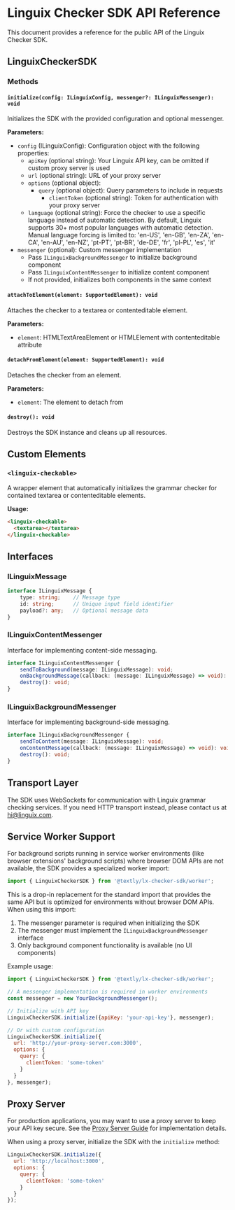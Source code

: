 # Linguix Checker SDK API Reference

This document provides a reference for the public API of the Linguix Checker SDK.

## LinguixCheckerSDK

### Methods

#### `initialize(config: ILinguixConfig, messenger?: ILinguixMessenger): void`

Initializes the SDK with the provided configuration and optional messenger.

**Parameters:**
- `config` (ILinguixConfig): Configuration object with the following properties:
  - `apiKey` (optional string): Your Linguix API key, can be omitted if custom proxy server is used
  - `url` (optional string): URL of your proxy server
  - `options` (optional object):
    - `query` (optional object): Query parameters to include in requests
      - `clientToken` (optional string): Token for authentication with your proxy server
  - `language` (optional string): Force the checker to use a specific language instead of automatic detection. By default, Linguix supports 30+ most popular languages with automatic detection. Manual language forcing is limited to: 'en-US', 'en-GB', 'en-ZA', 'en-CA', 'en-AU', 'en-NZ', 'pt-PT', 'pt-BR', 'de-DE', 'fr', 'pl-PL', 'es', 'it'
- `messenger` (optional): Custom messenger implementation
  - Pass `ILinguixBackgroundMessenger` to initialize background component
  - Pass `ILinguixContentMessenger` to initialize content component
  - If not provided, initializes both components in the same context

#### `attachToElement(element: SupportedElement): void`

Attaches the checker to a textarea or contenteditable element.

**Parameters:**
- `element`: HTMLTextAreaElement or HTMLElement with contenteditable attribute

#### `detachFromElement(element: SupportedElement): void`

Detaches the checker from an element.

**Parameters:**
- `element`: The element to detach from

#### `destroy(): void`

Destroys the SDK instance and cleans up all resources.

## Custom Elements

### `<linguix-checkable>`

A wrapper element that automatically initializes the grammar checker for contained textarea or contenteditable elements.

**Usage:**
```html
<linguix-checkable>
  <textarea></textarea>
</linguix-checkable>
```

## Interfaces

### ILinguixMessage

```typescript
interface ILinguixMessage {
    type: string;    // Message type
    id: string;      // Unique input field identifier
    payload?: any;   // Optional message data
}
```

### ILinguixContentMessenger

Interface for implementing content-side messaging.

```typescript
interface ILinguixContentMessenger {
    sendToBackground(message: ILinguixMessage): void;
    onBackgroundMessage(callback: (message: ILinguixMessage) => void): void;
    destroy(): void;
}
```

### ILinguixBackgroundMessenger

Interface for implementing background-side messaging.

```typescript
interface ILinguixBackgroundMessenger {
    sendToContent(message: ILinguixMessage): void;
    onContentMessage(callback: (message: ILinguixMessage) => void): void;
    destroy(): void;
}
```

## Transport Layer

The SDK uses WebSockets for communication with Linguix grammar checking services. If you need HTTP transport instead, please contact us at hi@linguix.com.

## Service Worker Support

For background scripts running in service worker environments (like browser extensions' background scripts) where browser DOM APIs are not available, the SDK provides a specialized worker import:

```javascript
import { LinguixCheckerSDK } from '@textly/lx-checker-sdk/worker';
```

This is a drop-in replacement for the standard import that provides the same API but is optimized for environments without browser DOM APIs. When using this import:

1. The messenger parameter is required when initializing the SDK
2. The messenger must implement the `ILinguixBackgroundMessenger` interface
3. Only background component functionality is available (no UI components)

Example usage:

```javascript
import { LinguixCheckerSDK } from '@textly/lx-checker-sdk/worker';

// A messenger implementation is required in worker environments
const messenger = new YourBackgroundMessenger();

// Initialize with API key
LinguixCheckerSDK.initialize({apiKey: 'your-api-key'}, messenger);

// Or with custom configuration
LinguixCheckerSDK.initialize({
  url: 'http://your-proxy-server.com:3000',
  options: {
    query: {
      clientToken: 'some-token'
    }
  }
}, messenger);
```

## Proxy Server

For production applications, you may want to use a proxy server to keep your API key secure. See the [Proxy Server Guide](proxy-server.md) for implementation details.

When using a proxy server, initialize the SDK with the `initialize` method:

```javascript
LinguixCheckerSDK.initialize({
  url: 'http://localhost:3000',
  options: {
    query: {
      clientToken: 'some-token'
    }
  }
});
```
